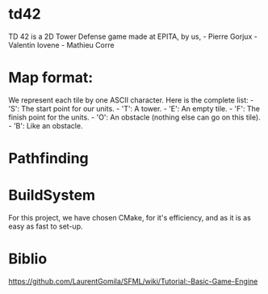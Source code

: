 # td42

TD 42 is a 2D Tower Defense game made at EPITA, by us,
    - Pierre Gorjux
    - Valentin Iovene
    - Mathieu Corre


# Map format:

We represent each tile by one ASCII character.
Here is the complete list:
    - 'S': The start point for our units.
    - 'T': A tower.
    - 'E': An empty tile.
    - 'F': The finish point for the units.
    - 'O': An obstacle (nothing else can go on this tile).
    - 'B': Like an obstacle.

# Pathfinding



# BuildSystem

For this project, we have chosen CMake, for it's efficiency, and as it is as
easy as fast to set-up.

# Biblio

https://github.com/LaurentGomila/SFML/wiki/Tutorial:-Basic-Game-Engine
